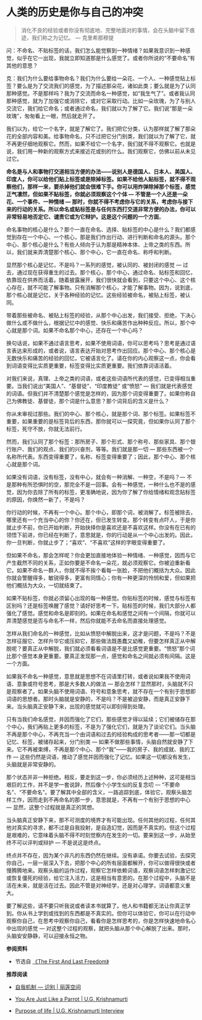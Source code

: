 # 人类的历史是你与自己的冲突


> 消化不良的经验或者你没有彻底地、完整地面对的事情，会在头脑中留下痕迹，我们称之为记忆。 — 克里希那穆提

问：不命名、不贴标签的话，我们怎么能觉察到一种情绪？如果我意识到一种感觉，似乎在它一出现，我就立即知道那是什么感觉了。或者你所说的“不要命名”有其他的意思？

克：我们为什么要给事物命名？我们为什么要给一朵花、一个人、一种感觉贴上标签？要么是为了交流我们的感觉，为了描述那朵花，诸如此类；要么就是为了认同那种感觉。不是那样吗？我为了交流而命名一种感觉，如“我生气了”。或者我认同那种感觉，就为了加强它或消除它，或对它采取行动。比如一朵玫瑰，为了与别人交流它，我们给它命名；或者通过命名，我们就以为了解了它。我们说“那是一朵玫瑰”，匆匆看上一眼，然后就走开了。

我们以为，给它一个名字，就是了解它了。我们把它分类，认为那样就了解了那朵花的全部内容和美。给事物命名，只不过把它分门别类，我们就以为了解了它，就不再更仔细地观察它。然而，如果不给它一个名字，我们就不得不观察它。也就是说，我们用一种新的观察方式来接近花或别的什么。我们观察它，仿佛以前从未见过它。

**命名是与人和事物打交道相当方便的办法——说别人是德国人、日本人、美国人、印度人，你可以给他们贴上标签或是除掉标签。如果不给他人贴标签，就不得不观察他们，那样一来，要杀掉他们就会很难下手。你可以用炸弹除掉那个标签，感觉正气凛然，但如果不贴标签，你就必须观察这个个体 — 不管是一个人还是一朵花、一个事件、一种情绪 — 那时，你就不得不考虑你与它的关系，考虑你与接下来的行动的关系。所以命名或贴标签是与任何东西打交道非常方便的办法，你可以非常轻易地否定它、谴责它或为它辩护。这是这个问题的一个方面**。

命名事物的核心是什么？那个一直在命名、选择、贴标签的中心是什么？我们都感觉到存在一个中心、一个核心，那是我们作出行动、进行判断和命名的源头。那个中心、那个核心是什么？有些人倾向于认为那是精神本体、上帝之类的东西。所以，我们就来弄清楚那个核心、那个中心，它一直在命名、称呼和判断。

显然那个核心是记忆，不是吗？一系列的感觉，被认同的、被封闭的感觉 — 过去，通过现在获得重生的过去。那个核心，那个中心，通过命名、贴标签和回忆，依靠现在供养而活着。随着披露展开，我们很快就会看到，只要这个中心、这个核心存在，就不可能了解事物。只有消解那个核心，才能了解事物。因为，说到底，那个核心就是记忆，关于各种经验的记忆。这些经验被命名，被贴上标签，被认同。

带着那些被命名、被贴上标签的经验，从那个中心出发，我们接受、拒绝，下决心做什么或不做什么，根据记忆中的感觉、快乐和痛苦作出种种反应。所以，那个中心就是那个词。如果不命名那个中心，还存在一个中心吗？

换句话说，如果不通过语言思考，如果不使用词语，你可以思考吗？思考是通过语言表达来形成的，或者说，语言表达开始对思考作出回应。那个中心、那个核心是无数快乐和痛苦的经验的回忆，它被语言化了。请在你的内心观察这一点，你会看到词语变得比实质更重要，标签变得比实质更重要。我们依靠词语活着。

对我们来说，真理、上帝之类的词语，或者这些词语所代表的感觉，已变得相当重要。当我们说出“美国人”、“基督徒”、“印度教徒” 或“愤怒” — 我们就是代表感觉的词语。但我们并不清楚那个感觉是怎样的，因为那个词变得重要了。如果你称自己为佛教徒、基督徒，那个词是什么意思？那个词背后的含义是什么？

你从未审视过那些。我们的中心、那个核心，就是那个词、那个标签。如果标签不重要，如果重要的是标签背后的东西，那你就可以一探究竟，但如果你认同了那个标签，死守不放，你就无法前行。

然而，我们认同了那个标签：那所房子、那个形式、那个称号、那些家具、那个银行账户、我们的观点、我们的兴奋剂，等等。我们就是那一切 — 那些东西被一个名称所代表。东西变得重要了，名称、标签变得重要了；因此，那个中心、那个核心就是那个词。

如果没有词语，没有标签，没有中心，就会有一种消解、一种空，不是吗？— 不是那种有所恐惧时的空，那完全不是一回事。会有一种感觉，一种什么也不是的感觉，因为你去除了所有的标签，更准确地说，因为你了解了你给情绪和观念贴标签的原因，你焕然一新了，不是吗？

你行动的时候，不再有一个中心。那个中心，即那个词，被消解了。标签被除去，哪里还有一个充当中心的你？你还在，但已发生转变。那个转变有点吓人，于是你就止步不前，你已开始判断，开始抉择你是喜欢还是不喜欢这样。你没有在已有的领悟下前进，你已经在判断了，意思就是，你的行动是从一个中心出发的。因此，你一旦判断，你就止步了；“喜欢”、“不喜欢”这样的字眼变得重要了。

但如果不命名，那会怎样呢？你会更加直接地体验一种情绪、一种感觉，因而与它产生截然不同的关系，正如你要是不命名一朵花，就必须观察它。你被迫重新看它。如果不命名一群人，你就不得不挨个看每一张脸，不把他们概括为大众。因此你就会警醒得多，敏锐得多，更富有同情心；你有一种更深的怜悯和爱，但如果把他们概括为大众，一切就结束了。

如果不贴标签，你就必须留心出现的每一种感觉。你贴标签的时候，感觉与标签有区别吗？还是标签唤醒了感觉？请好好思考一下。贴标签的时候，我们大部分人都强化了感觉。感觉和命名是即刻的。如果在命名和感觉之间有一个间隔，你就可以弄清楚感觉是否与命名不一样，然后你就能不去命名而直接处理感觉。

怎样从我们命名的一种感觉，比如从愤怒中解脱出来，这才是问题，不是吗？不是怎样征服它、怎样升华它或压抑它，那些做法既愚蠢又幼稚，但要怎样真正从中解脱呢？要真正从中解脱，我们就必须看看词语是不是比感觉更重要。“愤怒”那个词比那个感觉本身更重要。要真正发现那一点，感觉和命名之间就必须有间隔。这是一个方面。

如果我不命名一种感觉，意思就是思想不在词语里打转，或者说如果我不使用词语、意象或符号思考，那是大多数人的做法 — 那会怎样？显然那时，头脑就不只是观察者了。如果头脑不使用词语、符号和意象思考，就不存在一个有别于思想即词语的思想者。那时头脑就是安静的，不是吗？不是被迫安静，而是真正安静下来。当头脑真正安静下来，出现的感觉就可以即刻得到处理。

只有当我们命名感觉，并因而强化了它们，那些感觉才得以延续；它们被储存在那个中心，我们再贴上更多的标签，不是为了强化它们，就是为了谈论它们。当头脑不再是那个中心，不再充当一个由词语和过去的经验构成的思考者——那一切都是记忆、标签，被储存起来，分门别类 — 如果不做那些事情，头脑自然就安静了下来。它不再被束缚，不再是那个中心、那个“我”——我的房子、我的成就、我的工作 — 这些仍然是词语，推动了感觉并因而强化了记忆。如果这一切都没有发生，头脑就是非常安静的。

那个状态并非一种拒绝。相反，要走到这一步，你必须经历上述种种，这可是相当艰巨的工作，并不是学一套说辞，然后像个小学生似的反复念叨 — “不要命名”、“不要命名”。要了解其中全部的含义，一路追踪到底，体验它，观察头脑怎样工作，因而走到不再命名的那一步，意思就是，不再有一个有别于思想的中心 — 显然，这整个过程就是真正的冥想。

当头脑真正安静下来，那不可测度的境界才有可能出现。任何其他的过程，任何其他对真实的寻求，都不过是自我投射，是自造幻觉，因而是不真实的。但这个过程是艰难的，它意味着头脑不得不时刻觉察内在发生的一切。要来到这一步，从始至终不可以评判或辩护 — 不是说这是终点。

终点并不存在，因为某个非凡的东西仍然在继续。没有承诺。你要去试验，去探究你自己，一层一层深入下去，把那个中心的所有层面都解开，你可以做得很快或者慢腾腾地来。观察头脑的运作过程，观察它怎样依赖词语，观察词语怎样刺激记忆或恢复僵死的经验，给它注入活力，这是相当有意思的。在那个过程中，头脑不是活在未来，就是活在过去。因此不管是对神经学，还是对心理学，词语都意义重大。

要了解这些，请不要只听我说或者读本书就算了。他人和书籍都无法让你真正学到。你从书上学到或找到的东西都是不真实的。但你可以体验它，你可以在行动中观察你自己，在思考中观察你自己，看看你是怎样思考的，你是怎样快速地命名心中出现的感觉 — 对这整个过程的观察，就把头脑从那个中心解脱了出来。那时，头脑安安静静，可以迎接永恒之物。

**参阅资料**

- 节选自 [《The First And Last Freedom》](https://selfdefinition.org/krishnamurti/Jiddu_Krishnamurt_The_First_And_Last_Freedom.pdf)

**推荐阅读**

- [自我机制 — 识别 | 丽莲空间](https://mp.weixin.qq.com/s/mh6Llkq9PnJX3AJoN0Ae5g)

- [You Are Just Like a Parrot | U.G. Krishnamurti](https://www.youtube.com/watch?v=0giYl6bi7Os)

<!-- 这个（信仰的）结构感兴趣的是保护传统，但是这个（新人）感兴趣的是打破传统的累积性质 - 不是维持传统，而是打破传统。在你体内运作的倾听机制就是传统 — 它通过倾听的过程，自我强化，自我增强。这就是为什么我说从我嘴里发出的声音和狗的吠叫、豺的嚎叫、猫的喧闹声没什么不同。  - U.G. Krishnamurti，《独立的勇气》  -->

- [Purpose of life | U.G. Krishnamurti Interview](https://www.youtube.com/watch?v=p6qgSApgVhQ)
